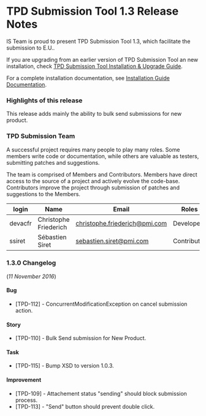 # TPD Submission Tool 1.3 Release Notes

IS Team is proud to present TPD Submission Tool 1.3, which facilitate the submission to E.U..

If you are upgrading from an earlier version of TPD Submission Tool an new installation, check [TPD Submission Tool Installation & Upgrade Guide](../installation-upgrade-note.html).

For a complete installation documentation, see [Installation Guide Documentation][installation].

[installation]: ../doc/installation-guide.html

### Highlights of this release

This release adds mainly the ability to bulk send submissions for new product.
	

### TPD Submission Team

A successful project requires many people to play many roles. Some members write code or documentation, while others are valuable as testers, submitting patches and suggestions.

The team is comprised of Members and Contributors. Members have direct access to the source of a project and actively evolve the code-base. Contributors improve the project through submission of patches and suggestions to the Members.

| login | Name | Email | Roles |
|-------|------|-------|-------|
| devacfr | Christophe Friederich | <christophe.friederich@pmi.com> | Developer |
| ssiret | Sébastien Siret | <sebastien.siret@pmi.com> | Contributor |

### 1.3.0 Changelog
(*11 November 2016*)

#### Bug

* [TPD-112] - ConcurrentModificationException on cancel submission action.

#### Story

* [TPD-110] - Bulk Send submission for New Product.

#### Task

* [TPD-115] - Bump XSD to version  1.0.3.

#### Improvement

* [TPD-109] - Attachement status "sending" should block submission process.
* [TPD-113] - "Send" button should prevent double click.



